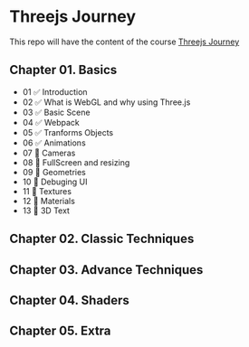 # Threejs Journey

This repo will have the content of the course [Threejs Journey](https://threejs-journey.xyz/)
## Chapter 01. Basics

- 01 :white_check_mark: Introduction
- 02 :white_check_mark: What is WebGL and why using Three.js
- 03 :white_check_mark: Basic Scene
- 04 :white_check_mark: Webpack
- 05 :white_check_mark: Tranforms Objects
- 06 :white_check_mark: Animations
- 07 :black_square_button: Cameras
- 08 :black_square_button: FullScreen and resizing
- 09 :black_square_button: Geometries
- 10 :black_square_button: Debuging UI
- 11 :black_square_button: Textures
- 12 :black_square_button: Materials
- 13 :black_square_button: 3D Text

## Chapter 02. Classic Techniques
## Chapter 03. Advance Techniques
## Chapter 04. Shaders
## Chapter 05. Extra
